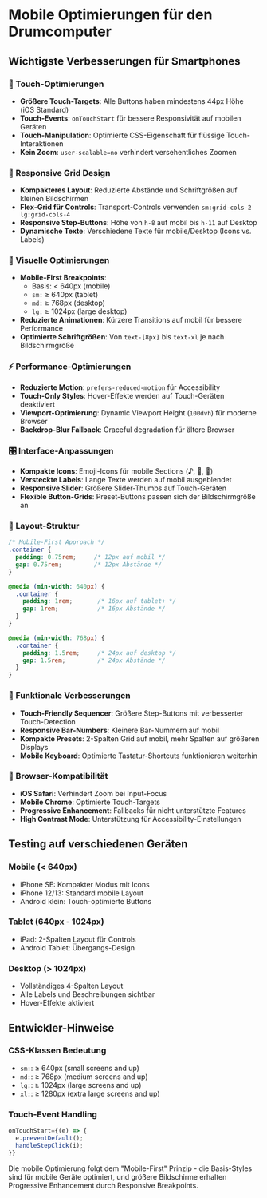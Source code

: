 # Mobile Optimierungen für den Drumcomputer

## Wichtigste Verbesserungen für Smartphones

### 🎯 Touch-Optimierungen
- **Größere Touch-Targets**: Alle Buttons haben mindestens 44px Höhe (iOS Standard)
- **Touch-Events**: `onTouchStart` für bessere Responsivität auf mobilen Geräten
- **Touch-Manipulation**: Optimierte CSS-Eigenschaft für flüssige Touch-Interaktionen
- **Kein Zoom**: `user-scalable=no` verhindert versehentliches Zoomen

### 📱 Responsive Grid Design
- **Kompakteres Layout**: Reduzierte Abstände und Schriftgrößen auf kleinen Bildschirmen
- **Flex-Grid für Controls**: Transport-Controls verwenden `sm:grid-cols-2 lg:grid-cols-4`
- **Responsive Step-Buttons**: Höhe von `h-8` auf mobil bis `h-11` auf Desktop
- **Dynamische Texte**: Verschiedene Texte für mobile/Desktop (Icons vs. Labels)

### 🎨 Visuelle Optimierungen
- **Mobile-First Breakpoints**: 
  - Basis: < 640px (mobile)
  - `sm:` ≥ 640px (tablet)
  - `md:` ≥ 768px (desktop)
  - `lg:` ≥ 1024px (large desktop)
- **Reduzierte Animationen**: Kürzere Transitions auf mobil für bessere Performance
- **Optimierte Schriftgrößen**: Von `text-[8px]` bis `text-xl` je nach Bildschirmgröße

### ⚡ Performance-Optimierungen
- **Reduzierte Motion**: `prefers-reduced-motion` für Accessibility
- **Touch-Only Styles**: Hover-Effekte werden auf Touch-Geräten deaktiviert
- **Viewport-Optimierung**: Dynamic Viewport Height (`100dvh`) für moderne Browser
- **Backdrop-Blur Fallback**: Graceful degradation für ältere Browser

### 🎛️ Interface-Anpassungen
- **Kompakte Icons**: Emoji-Icons für mobile Sections (♪, 🔄, 🎵)
- **Versteckte Labels**: Lange Texte werden auf mobil ausgeblendet
- **Responsive Slider**: Größere Slider-Thumbs auf Touch-Geräten
- **Flexible Button-Grids**: Preset-Buttons passen sich der Bildschirmgröße an

### 📐 Layout-Struktur
```css
/* Mobile-First Approach */
.container {
  padding: 0.75rem;     /* 12px auf mobil */
  gap: 0.75rem;         /* 12px Abstände */
}

@media (min-width: 640px) {
  .container {
    padding: 1rem;       /* 16px auf tablet+ */
    gap: 1rem;           /* 16px Abstände */
  }
}

@media (min-width: 768px) {
  .container {
    padding: 1.5rem;     /* 24px auf desktop */
    gap: 1.5rem;         /* 24px Abstände */
  }
}
```

### 🎵 Funktionale Verbesserungen
- **Touch-Friendly Sequencer**: Größere Step-Buttons mit verbesserter Touch-Detection
- **Responsive Bar-Numbers**: Kleinere Bar-Nummern auf mobil
- **Kompakte Presets**: 2-Spalten Grid auf mobil, mehr Spalten auf größeren Displays
- **Mobile Keyboard**: Optimierte Tastatur-Shortcuts funktionieren weiterhin

### 🔧 Browser-Kompatibilität
- **iOS Safari**: Verhindert Zoom bei Input-Focus
- **Mobile Chrome**: Optimierte Touch-Targets
- **Progressive Enhancement**: Fallbacks für nicht unterstützte Features
- **High Contrast Mode**: Unterstützung für Accessibility-Einstellungen

## Testing auf verschiedenen Geräten

### Mobile (< 640px)
- iPhone SE: Kompakter Modus mit Icons
- iPhone 12/13: Standard mobile Layout
- Android klein: Touch-optimierte Buttons

### Tablet (640px - 1024px)
- iPad: 2-Spalten Layout für Controls
- Android Tablet: Übergangs-Design

### Desktop (> 1024px)
- Vollständiges 4-Spalten Layout
- Alle Labels und Beschreibungen sichtbar
- Hover-Effekte aktiviert

## Entwickler-Hinweise

### CSS-Klassen Bedeutung
- `sm:`: ≥ 640px (small screens and up)
- `md:`: ≥ 768px (medium screens and up) 
- `lg:`: ≥ 1024px (large screens and up)
- `xl:`: ≥ 1280px (extra large screens and up)

### Touch-Event Handling
```jsx
onTouchStart={(e) => {
  e.preventDefault();
  handleStepClick(i);
}}
```

Die mobile Optimierung folgt dem "Mobile-First" Prinzip - die Basis-Styles sind für mobile Geräte optimiert, und größere Bildschirme erhalten Progressive Enhancement durch Responsive Breakpoints.
